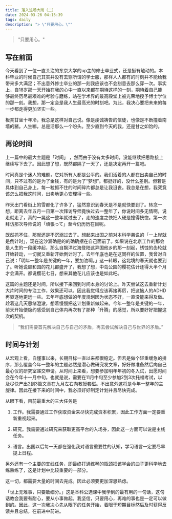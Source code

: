 ```yaml
---
title: 落入这场大雨（二）
date: 2024-03-26 04:15:39
tags: daily
description: "> \"只要用心。\""
---
```


> "只要用心。"

## 写在前面

今天看到了一位一直关注的东京大学的up主的修士卒业式，还是挺有触动的。本科毕业的时候自己其实并没有去穿所谓的学士服，那样人人都有的时刻并不能给我带来多大满足；不出意外修士卒业的那一刻我应该也不会刻意去那么穿一次。事实上，自18岁那一天开始在我的心中一直以来都在期待这样的一刻，期待着自己能够最终历尽最艰难的考验与磨练，站在学术界的最高殿堂上被光荣地授予博士学位的那一刻。我想，那一定会是我人生最高光的时刻吧。为此，我决心要把未来的每一步都走得更加坚实一些。

板凳甘坐十年冷，我总是这样对自己说。像是虔诚祷告的信徒，也像是不断撞着南墙的猪。人生嘛，总是活那么一个盼头。至少直到今天的我，还是甘之如饴的。

## 再论时间

上一篇中的最大主题是「时间」 ，然而由于没有太多时间，没能继续把思路接上继续写下去了。因此想了想，既然都隔了一天了，还是决定再开一篇吧。

时间真是个迷人的难题，它对所有人都是公平的。我们活着的人都在出卖自己的时间，只不过有的是为了金钱，有的是为了“梦想”。都挺好的，没什么差别。但若是具体到自己身上，每一粒抓不住的时间碎片都总是让我沮丧。我总是在想，我究竟该怎么把我这时间，出卖地更心安理得一些。

昨天出门看街上的雪都化了许多了，猛然意识到春天是不是就快要到了。转念一想，距离去年五月一日第一次拜访导师竟快过去一整年了，你说时间多无情啊，说走就走了，真的一晃这一整年就过去了，走的速度之快把人硬是撞得恍惚。第一次拜访那次导师说的「頑張って」至今仍历历在目呢。

既然抓不住，那就还是不沉溺过去了。想起来出国之前对本科学弟说的「一上岸就是倒计时」，现在这沙漏确是的的确确摆在自己面前了。如果说在北京工作的那会是人生的一段缓冲起，那么自飘洋过海登陆这异国他乡的那一刻起，锈蚀的齿轮就开始转动，一切就又重新开始倒计时了。去年年底也是在这同样的位置，我曾对自己说：「明年一整年是关键的一年，要加油啊。」这一转眼，这北境的春天就也要到了。听她说颐和园的花儿都盛开了，我想了想，中岛公园的樱花估计还得大半个月才会满开。都说樱花七日，想来其他花儿应该也是如此吧。

这篇的主题还是时间，所以接下来回到时间本身的讨论上。昨天尝试这去重新计划大片时间的专注工作，效果还可以。因此我觉得应该再接再厉，把这恼人的ADHD再驱逐地更远一些。去年年底想做的年度规划因为状态不好，一直没能来得及做。趁着这几天思绪澄澈，想着慢慢把这计划重新做起来。今年一整年是关键的一年，前天开始便隐约感受到自己体内再次有了那种「升腾」的感觉，所以要好好把握这次的契机。

> “我们需要首先解决自己与自己的矛盾，再去尝试解决自己与世界的矛盾。”

## 时间与计划

从宏观上看，自懂事以来，长期目标一直以来都很稳定。但若是做个轻重缓急的排序，那么覆盖今年一整年的主题必然是潜心做研究发文章，好好做准备然后向自己最心仪的研究室递交申请。从时间上来看，想要参加明年年初的冬入试，出愿时间会在今年十一月中旬。也就是说，需要在11月中旬至少参加2到3次托福考试，以及尽快产出2到3篇文章在九月左右向教授套磁。不出意外这将是今年一整年的主旋律。因此在接下来的时间中，我必须好好制定计划并且尽快完成。

从眼下看，目前最重大的三大任务是

1. 工作。我需要通过工作获取资金来尽快完成资本积累，因此工作方面一定要重新重视起来。

2. 研究。我需要通过研究来获取更高平台的入场券，因此这一方面可以说是主线任务。

3. 语言。出国以后每一天都在强化我对语言重要性的认知，学习语言一定要尽早提上日程。

另外还有一个主要的支线任务，即最终打通练琴的瓶颈把该学会的曲子更科学地去练熟练了，这是计划中比较重要的一部分。

这一切，都需要大量的时间去完成。因此必须要更加深思熟虑。

「世上无难事，只要敢细分。」这是本科公选课中我学到的最有用的一句话，这句话教会我要有耐心，要从小事做起。我坚信，只要用心，再难的事也是一定可以做到的。因此，这一次我决心先从眼下的任务开始，着眼于短期目标然后及时获得反馈并且总结，在前进中前进。

